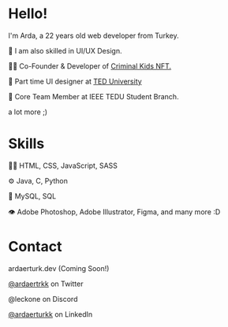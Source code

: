 
# Hello!

I'm Arda, a 22 years old web developer from Turkey.

🦔 I am also skilled in UI/UX Design.

👨‍💻 Co-Founder & Developer of [Criminal Kids NFT.](https://criminalkidsnft.com)

🧭 Part time UI designer at [TED University](https://www.tedu.edu.tr/)

👥 Core Team Member at IEEE TEDU Student Branch.

a lot more ;)


# Skills
👨‍💻 HTML, CSS, JavaScript, SASS

⚙️ Java, C, Python

💽 MySQL, SQL

👁️ Adobe Photoshop, Adobe Illustrator, Figma, and many more :D

# Contact

ardaerturk.dev (Coming Soon!)

[@ardaertrkk](https://x.com/ardaertrkk) on Twitter

@leckone on Discord

[@ardaerturkk](https://linkedin.com/in/ardaerturkk) on LinkedIn


